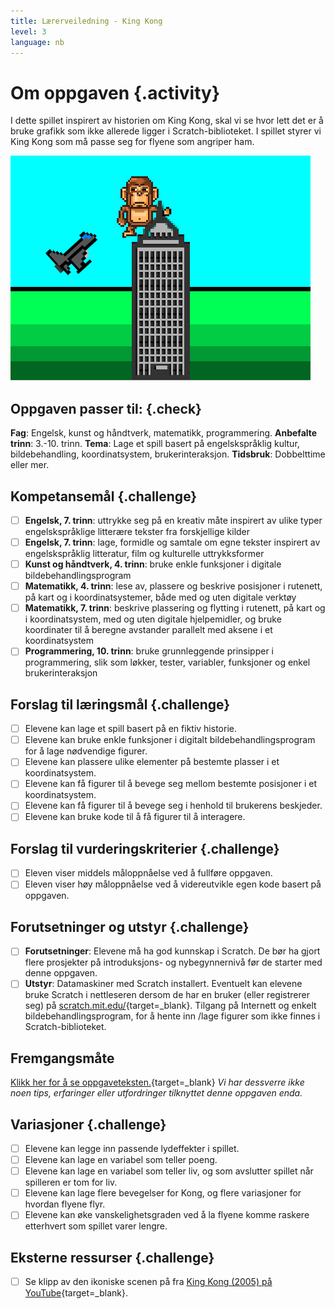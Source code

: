```yaml
---
title: Lærerveiledning - King Kong
level: 3
language: nb
---
```


# Om oppgaven {.activity}
I dette spillet inspirert av historien om King Kong, skal vi se hvor
lett det er å bruke grafikk som ikke allerede ligger i
Scratch-biblioteket. I spillet styrer vi King Kong som må passe seg
for flyene som angriper ham.

![](kingkong.png)

## Oppgaven passer til: {.check}
 __Fag__: Engelsk, kunst og håndtverk, matematikk, programmering.
__Anbefalte trinn__: 3.-10. trinn.
__Tema__: Lage et spill basert på engelskspråklig kultur, bildebehandling, koordinatsystem, brukerinteraksjon.
__Tidsbruk__: Dobbelttime eller mer.

## Kompetansemål {.challenge}
- [ ] __Engelsk, 7. trinn__: uttrykke seg på en kreativ måte inspirert av ulike typer engelskspråklige litterære tekster fra forskjellige kilder
- [ ] __Engelsk, 7. trinn__: lage, formidle og samtale om egne tekster inspirert av engelskspråklig litteratur, film og kulturelle uttrykksformer
- [ ] __Kunst og håndtverk, 4. trinn__: bruke enkle funksjoner i digitale bildebehandlingsprogram
- [ ] __Matematikk, 4. trinn__: lese av, plassere og beskrive posisjoner i rutenett, på kart og i koordinatsystemer, både med og uten digitale verktøy
- [ ] __Matematikk, 7. trinn__: beskrive plassering og flytting i rutenett, på kart og i koordinatsystem, med og uten digitale hjelpemidler, og bruke koordinater til å beregne avstander parallelt med aksene i et koordinatsystem
- [ ] __Programmering, 10. trinn__: bruke grunnleggende prinsipper i programmering, slik som løkker, tester, variabler, funksjoner og enkel brukerinteraksjon

## Forslag til læringsmål {.challenge}
- [ ] Elevene kan lage et spill basert på en fiktiv historie.
- [ ] Elevene kan bruke enkle funksjoner i digitalt bildebehandlingsprogram for å lage nødvendige figurer.
- [ ] Elevene kan plassere ulike elementer på bestemte plasser i et koordinatsystem.
- [ ] Elevene kan få figurer til å bevege seg mellom bestemte posisjoner i et koordinatsystem.
- [ ] Elevene kan få figurer til å bevege seg i henhold til brukerens beskjeder.
- [ ] Elevene kan bruke kode til å få figurer til å interagere.

## Forslag til vurderingskriterier {.challenge}
- [ ] Eleven viser middels måloppnåelse ved å fullføre oppgaven.
- [ ] Eleven viser høy måloppnåelse ved å videreutvikle egen kode basert på oppgaven.

## Forutsetninger og utstyr {.challenge}
- [ ] __Forutsetninger__: Elevene må ha god kunnskap i Scratch. De bør ha gjort flere prosjekter på introduksjons- og nybegynnernivå før de starter med denne oppgaven.
- [ ] __Utstyr__: Datamaskiner med Scratch installert. Eventuelt kan elevene bruke Scratch i nettleseren dersom de har en bruker (eller registrerer seg) på [scratch.mit.edu/](http://scratch.mit.edu/){target=_blank}. Tilgang på Internett og enkelt bildebehandlingsprogram, for å hente inn /lage figurer som ikke finnes i Scratch-biblioteket.

## Fremgangsmåte
[Klikk her for å se oppgaveteksten.](../kingkong/kingkong.html){target=_blank}
_Vi har dessverre ikke noen tips, erfaringer eller utfordringer tilknyttet denne oppgaven enda._

## Variasjoner {.challenge}
- [ ] Elevene kan legge inn passende lydeffekter i spillet.
- [ ] Elevene kan lage en variabel som teller poeng.
- [ ] Elevene kan lage en variabel som teller liv, og som avslutter spillet når spilleren er tom for liv.
- [ ] Elevene kan lage flere bevegelser for Kong, og flere variasjoner for hvordan flyene flyr.
- [ ] Elevene kan øke vanskelighetsgraden ved å la flyene komme raskere etterhvert som spillet varer lengre.

## Eksterne ressurser {.challenge}
- [ ] Se klipp av den ikoniske scenen på fra [King Kong (2005) på YouTube](https://www.youtube.com/watch?v=NoD85qZhkWY){target=_blank}.
